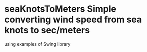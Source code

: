 # seaKnotsToMeters Simple converting wind speed from sea knots to sec/meters
using examples of Swing library
